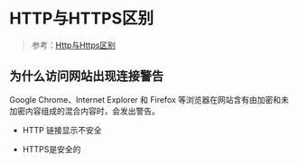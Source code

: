 # HTTP与HTTPS区别

> 参考：[Http与Https区别](https://www.runoob.com/w3cnote/http-vs-https.html)

## 为什么访问网站出现连接警告

Google Chrome、Internet Explorer 和 Firefox 等浏览器在网站含有由加密和未加密内容组成的混合内容时，会发出警告。

* HTTP 链接显示不安全

* HTTPS是安全的
